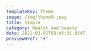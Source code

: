 ```yaml
---
templateKey: theme
image: /img/theme9.jpeg
title: Simple
category: Health and beauty
date: 2022-03-02T03:46:31.034Z
previewHref: "#"
---
```

